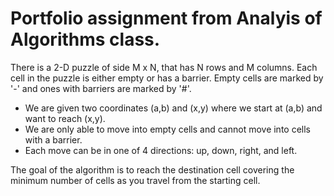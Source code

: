 # Portfolio assignment from Analyis of Algorithms class. 
There is a 2-D puzzle of side M x N, that has N rows and M columns. Each cell in the puzzle is either empty or has a barrier. Empty cells are marked by '-' and ones with barriers are marked by '#'. 
* We are given two coordinates (a,b) and (x,y) where we start at (a,b) and want to reach (x,y). 
* We are only able to move into empty cells and cannot move into cells with a barrier. 
* Each move can be in one of 4 directions: up, down, right, and left.

The goal of the algorithm is to reach the destination cell covering the minimum number of cells as you travel from the starting cell.
